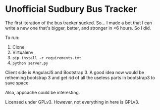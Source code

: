 Unofficial Sudbury Bus Tracker
==============================

The first iteration of the bus tracker sucked. So... I made a bet that I can
write a new one that's bigger, better, and stronger in <6 hours. So I did.

To run:

 1. Clone
 2. Virtualenv
 3. `pip install -r requirements.txt`
 4. `python server.py`

Client side is AngularJS and Bootstrap 3. A good idea now would be retheming
bootstrap 3 and get rid of all the useless parts in bootstrap3 to save space.

Also, appcache could be interesting.

Licensed under GPLv3. However, not everything in here is GPLv3.

